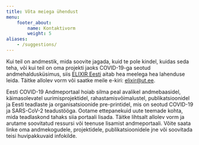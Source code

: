 ```yaml
---
title: Võta meiega ühendust
menu:
    footer_about:
        name: Kontaktivorm
        weight: 5
aliases:
    - /suggestions/
---
```


Kui teil on andmestik, mida soovite jagada, kuid te pole kindel, kuidas seda teha, või kui teil on oma projekti jaoks COVID-19-ga seotud andmehaldusküsimus, siis [ELIXIR Eesti](/meist/) aitab hea meelega hea lahenduse leida. Täitke allolev vorm või saatke meile e-kiri: [elixir@ut.ee](mailto:elixir@ut.ee).

Eesti COVID-19 Andmeportaal hoiab silma peal avalikel andmebaasidel, käimasolevatel uurimisprojektidel,  rahastamisvõimalustel, publikatsioonidel ja Eesti teadlaste ja organisatsioonide pre-printidel, mis on seotud COVID-19 ja SARS-CoV-2 teadustööga. Ootame ettepanekuid uute teemade kohta, mida teadlaskond tahaks siia portaali lisada. Täitke lihtsalt allolev vorm ja arutame soovitatud ressursi või teenuse lisamist andmeportaali. Võite saata linke oma andmekogudele, projektidele, publikatsioonidele jne või soovitada teisi huvipakkuvaid infokilde. 
